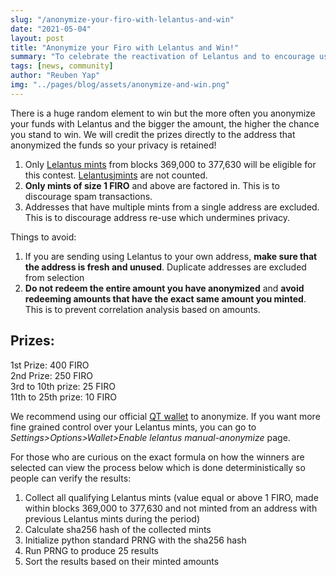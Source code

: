 ```yaml
---
slug: "/anonymize-your-firo-with-lelantus-and-win"
date: "2021-05-04"
layout: post
title: "Anonymize your Firo with Lelantus and Win!"
summary: "To celebrate the reactivation of Lelantus and to encourage use of Lelantus anonymization transactions, we are holding a month long community event where anybody who anonymizes with Lelantus stands a chance to win Firo!"
tags: [news, community]
author: "Reuben Yap"
img: "../pages/blog/assets/anonymize-and-win.png"
---
```


There is a huge random element to win but the more often you anonymize your funds with Lelantus and the bigger the amount, the higher the chance you stand to win. We will credit the prizes directly to the address that anonymized the funds so your privacy is retained!

1. Only [Lelantus mints](https://explorer.firo.org/address/Lelantusmint) from blocks 369,000 to 377,630 will be eligible for this contest. [Lelantusjmints](https://explorer.firo.org/address/Lelantusjmint) are not counted.
2. **Only mints of size 1 FIRO** and above are factored in. This is to discourage spam transactions.
3. Addresses that have multiple mints from a single address are excluded. This is to discourage address re-use which undermines privacy.

Things to avoid:

1. If you are sending using Lelantus to your own address, **make sure that the address is fresh and unused**. Duplicate addresses are excluded from selection
2. **Do not redeem the entire amount you have anonymized** and **avoid redeeming amounts that have the exact same amount you minted**. This is to prevent correlation analysis based on amounts.

## Prizes:

1st Prize: 400 FIRO  
2nd Prize: 250 FIRO  
3rd to 10th prize: 25 FIRO  
11th to 25th prize: 10 FIRO

We recommend using our official [QT wallet](https://github.com/firoorg/firo/releases) to anonymize. If you want more fine grained control over your Lelantus mints, you can go to _Settings>Options>Wallet>Enable lelantus manual-anonymize_ page.

For those who are curious on the exact formula on how the winners are selected can view the process below which is done deterministically so people can verify the results:

1. Collect all qualifying Lelantus mints (value equal or above 1 FIRO, made within blocks 369,000 to 377,630 and not minted from an address with previous Lelantus mints during the period)
2. Calculate sha256 hash of the collected mints
3. Initialize python standard PRNG with the sha256 hash
4. Run PRNG to produce 25 results
5. Sort the results based on their minted amounts
